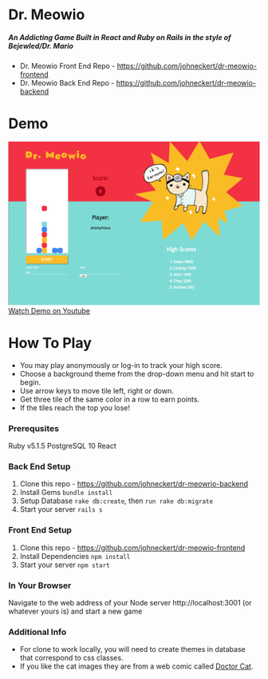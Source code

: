 # Dr. Meowio

##### An Addicting Game Built in React and Ruby on Rails in the style of Bejewled/Dr. Mario

* Dr. Meowio Front End Repo - https://github.com/johneckert/dr-meowio-frontend
* Dr. Meowio Back End Repo - https://github.com/johneckert/dr-meowio-backend

# Demo

![Dr. Meowio](screengrab.png)
[Watch Demo on Youtube](https://www.youtube.com/watch?v=Dc_FGiS7ZEU&t)

# How To Play

* You may play anonymously or log-in to track your high score.
* Choose a background theme from the drop-down menu and hit start to begin.
* Use arrow keys to move tile left, right or down.
* Get three tile of the same color in a row to earn points.
* If the tiles reach the top you lose!

### Prerequsites

Ruby v5.1.5
PostgreSQL 10
React

### Back End Setup

1.  Clone this repo - https://github.com/johneckert/dr-meowrio-backend
2.  Install Gems `bundle install`
3.  Setup Database `rake db:create`, then `run rake db:migrate`
4.  Start your server `rails s`

### Front End Setup

1.  Clone this repo - https://github.com/johneckert/dr-meowio-frontend
2.  Install Dependencies `npm install`
3.  Start your server `npm start`

### In Your Browser

Navigate to the web address of your Node server http://localhost:3001 (or whatever yours is) and start a new game

### Additional Info

* For clone to work locally, you will need to create themes in database that correspond to css classes.
* If you like the cat images they are from a web comic called [Doctor Cat](http://doctorcatmd.com/).
